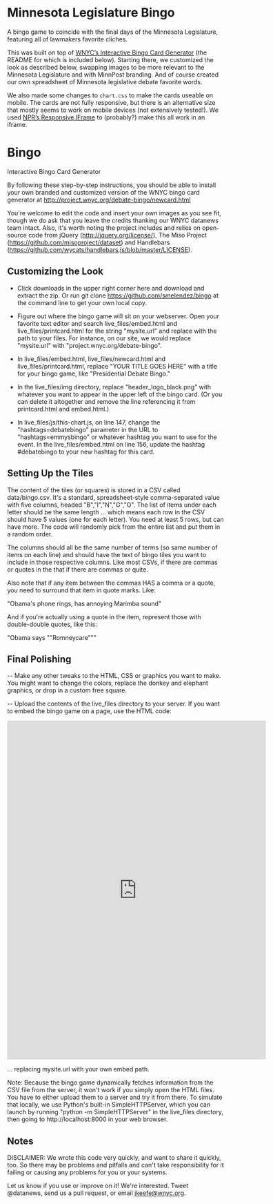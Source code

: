 Minnesota Legislature Bingo
===============================
A bingo game to coincide with the final days of the Minnesota Legislature, featuring
all of lawmakers favorite cliches.

This was built on top of [WNYC’s Interactive Bingo Card Generator](https://github.com/smelendez/bingo) (the README for which is included below). Starting there, we customized the look as described below,
swapping images to be more relevant to the Minnesota Legislature and with MinnPost branding. And of
course created our own spreadsheet of Minnesota legislative debate favorite words.

We also made some changes to `chart.css` to make the cards useable on mobile. The cards are not
fully responsive, but there is an alternative size that mostly seems to work on mobile devices
(not extensively tested!). We used [NPR’s Responsive IFrame](http://npr.github.io/responsiveiframe/) to (probably?) make this all work
in an iframe.


Bingo
=====

Interactive Bingo Card Generator

By following these step-by-step instructions, you should be able to install your own branded and customized version of the WNYC bingo card generator at http://project.wnyc.org/debate-bingo/newcard.html

You're welcome to edit the code and insert your own images as you see fit, though we do ask that you leave the credits thanking our WNYC datanews team intact. Also, it's worth noting the project includes and relies on open-source code from jQuery (http://jquery.org/license/), The Miso Project (https://github.com/misoproject/dataset) and Handlebars (https://github.com/wycats/handlebars.js/blob/master/LICENSE).

Customizing the Look
--------------------

- Click downloads in the upper right corner here and download and extract the zip. Or run git clone https://github.com/smelendez/bingo at the command line to get your own local copy.

- Figure out where the bingo game will sit on your webserver. Open your favorite text editor and search live_files/embed.html and live_files/printcard.html for the string "mysite.url" and replace with the path to your files. For instance, on our site, we would replace "mysite.url" with "project.wnyc.org/debate-bingo".

- In live_files/embed.html, live_files/newcard.html and live_files/printcard.html, replace "YOUR TITLE GOES HERE" with a title for your bingo game, like "Presidential Debate Bingo."

- In the live_files/img directory, replace "header_logo_black.png" with whatever you want to appear in the upper left of the bingo card. (Or you can delete it altogether and remove the line referencing it from printcard.html and embed.html.)

- In live_files/js/this-chart.js, on line 147, change the "hashtags=debatebingo" parameter in the URL to "hashtags=emmysbingo" or whatever hashtag you want to use for the event. In the live_files/embed.html on line 156, update the hashtag #debatebingo to your new hashtag for this card.

Setting Up the Tiles
--------------------

The content of the tiles (or squares) is stored in a CSV called data/bingo.csv. It's a standard, spreadsheet-style comma-separated value with five columns, headed "B","I","N","G","O". The list of items under each letter should be the same length ... which means each row in the CSV should have 5 values (one for each letter). You need at least 5 rows, but can have more. The code will randomly pick from the entire list and put them in a random order.

The columns should all be the same number of terms (so same number of items on each line) and should have the text of bingo tiles you want to include in those respective columns. Like most CSVs, if there are commas or quotes in the  that if there are commas or quite.

Also note that if any item between the commas HAS a comma or a quote, you need to surround that item in quote marks. Like:

   "Obama's phone rings, has annoying Marimba sound"

And if you're actually using a quote in the item, represent those with double-double quotes, like this:

   "Obama says ""Romneycare"""

Final Polishing
---------------

-- Make any other tweaks to the HTML, CSS or graphics you want to make. You might want to change the colors, replace the donkey and elephant graphics, or drop in a custom free square.

-- Upload the contents of the live_files directory to your server. If you want to embed the bingo game on a page, use the HTML code:

<iframe src="http://mysite.url/embed.html" height="785" width="600" scrolling="no" frameborder="0"></iframe>

... replacing mysite.url with your own embed path.

Note: Because the bingo game dynamically fetches information from the CSV file from the server, it won't work if you simply open the HTML files. You have to either upload them to a server and try it from there. To simulate that locally, we use Python's built-in SimpleHTTPServer, which you can launch by running "python -m SimpleHTTPServer" in the live_files directory, then going to http://localhost:8000 in your web browser.

Notes
-----

DISCLAIMER: We wrote this code very quickly, and want to share it quickly, too. So there may be problems and pitfalls
and can't take responsibility for it failing or causing any problems for you or your systems.

Let us know if you use or improve on it! We're interested. Tweet @datanews, send us a pull request, or email jkeefe@wnyc.org.
